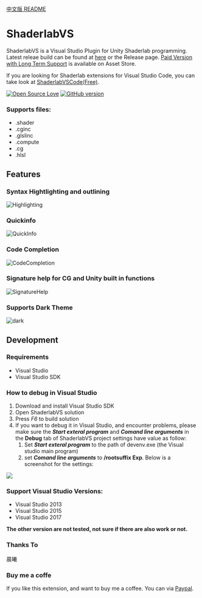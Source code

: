 [中文版 README](https://github.com/wudixiaop/ShaderlabVS/blob/master/README_CN.md)

ShaderlabVS
===========

ShaderlabVS is a Visual Studio Plugin for Unity Shaderlab programming. Latest releae build can be found at [here](http://blog.shuiguzi.com/2014/10/28/Release/) or the Release page. [Paid Version with Long Term Support](https://assetstore.unity.com/packages/slug/186176?aid=1011lGoJ) is available on Asset Store.

If you are looking for Shaderlab extensions for Visual Studio Code, you can take look at [ShaderlabVSCode(Free)](https://marketplace.visualstudio.com/items?itemName=amlovey.shaderlabvscodefree#overview).

[![Open Source Love](https://badges.frapsoft.com/os/mit/mit.svg?v=102)](https://github.com/wudixiaop/ShaderlabVS/) [![GitHub version](https://d25lcipzij17d.cloudfront.net/badge.svg?id=gh&type=6&v=0.8&x2=0)](http://blog.shuiguzi.com/2014/10/28/Release/)

### Supports files:

* .shader
* .cginc
* .glslinc
* .compute
* .cg
* .hlsl

Features
-----

### Syntax Hightlighting and outlining

![Highlighting](./img/Highlighting.PNG)

### Quickinfo

![QuickInfo](./img/QuickInfo.PNG)

### Code Completion

![CodeCompletion](./img/CodeCompletion.PNG)

### Signature help for CG and Unity built in functions

![SignatureHelp](./img/SignatureHelp.PNG)

### Supports Dark Theme

![dark](./img/dark.png)

Development
-----

### Requirements 

* Visual Studio
* Visual Studio SDK

### How to debug in Visual Studio
1. Download and install Visual Studio SDK
2. Open ShaderlabVS solution
3. Press *F6* to build solution
4. If you want to debug it in Visual Studio, and encounter problems, please make sure the **_Start exteral program_** and **_Comand line arguments_** in the **Debug** tab of ShaderlabVS project settings have value as follow:
    1. Set **_Start exteral program_** to the path of devenv.exe (the Visual studio main program)
    2. set **_Comand line arguments_** to **/rootsuffix Exp**. Below is a screenshot for the settings:

![](./img/DebugSettings.PNG)

### Support Visual Studio Versions:
* Visual Studio 2013
* Visual Studio 2015
* Visual Studio 2017

__The other version are not tested, not sure if there are also work or not.__

### Thanks To

晨曦

### Buy me a coffe

If you like this extension, and want to buy me a coffee. You can via [Paypal](http://paypal.me/rockylai).
